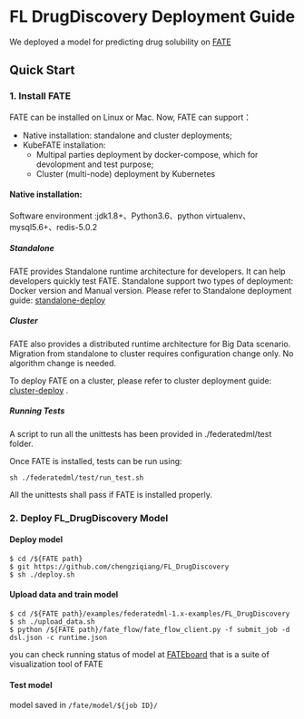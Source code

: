 # FL DrugDiscovery Deployment Guide
We deployed a model for predicting drug solubility on [FATE](https://github.com/FederatedAI/FATE) 
## Quick Start
### 1. Install FATE
FATE can be installed on Linux or Mac. Now, FATE can support：
* Native installation: standalone and cluster deployments;
* KubeFATE installation:
    * Multipal parties deployment by docker-compose, which for devolopment and test purpose;
    * Cluster (multi-node) deployment by Kubernetes

#### Native installation:
Software environment :jdk1.8+、Python3.6、python virtualenv、mysql5.6+、redis-5.0.2

##### Standalone
FATE provides Standalone runtime architecture for developers. It can help developers quickly test FATE. Standalone support two types of deployment: Docker version and Manual version. Please refer to Standalone deployment guide: [standalone-deploy](https://github.com/FederatedAI/FATE/tree/master/standalone-deploy)

##### Cluster
FATE also provides a distributed runtime architecture for Big Data scenario. Migration from standalone to cluster requires configuration change only. No algorithm change is needed.

To deploy FATE on a cluster, please refer to cluster deployment guide: [cluster-deploy](https://github.com/FederatedAI/FATE/tree/master/cluster-deploy) .

##### Running Tests

A script to run all the unittests has been provided in ./federatedml/test folder.

Once FATE is installed, tests can be run using:

`sh ./federatedml/test/run_test.sh`

All the unittests shall pass if FATE is installed properly.

### 2. Deploy FL_DrugDiscovery Model 
#### Deploy model
```
$ cd /${FATE path}    
$ git https://github.com/chengziqiang/FL_DrugDiscovery
$ sh ./deploy.sh
```
#### Upload data and train model
```
$ cd /${FATE path}/examples/federatedml-1.x-examples/FL_DrugDiscovery
$ sh ./upload_data.sh
$ python /${FATE path}/fate_flow/fate_flow_client.py -f submit_job -d dsl.json -c runtime.json
```
you can check running status of model at [FATEboard](https://fate.fedai.org/fateboard/) that is a suite of visualization tool of FATE
#### Test model

model saved  in `/fate/model/${job ID}/`
